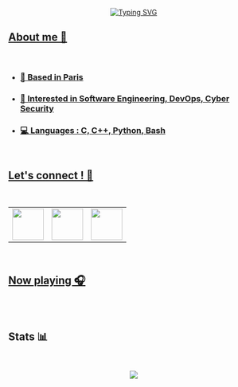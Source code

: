 <p align="center">
  <a href="https://git.io/typing-svg"><img src="https://readme-typing-svg.demolab.com?font=Fira+Code&pause=1000&color=B3B3B3&center=true&vCenter=true&width=435&lines=Hello+%F0%9F%8C%8D+!+I'm+Flo%2C;Student+at+4%EF%B8%8F%E2%83%A32%EF%B8%8F%E2%83%A3+Paris" alt="Typing SVG"/>
</p>

## About me 📝

<br/>

* ###	📍 Based in Paris
* ###	🔎 Interested in Software Engineering, DevOps, Cyber Security
* ### 💻 Languages : C, C++, Python, Bash

<br/>

## Let's connect ! 🤝

<br/>

<p align="center">
  <table align="center" frame="void">
    <tr>
      <td align="center">
        <a href="https://www.linkedin.com/in/florian-carvalho-b24a9b197/" target="_blank" rel="noopener noreferrer"><img align="center" height="63" src="https://img.shields.io/badge/LinkedIn-0077B5?style=for-the-badge&logo=linkedin&logoColor=white"/>
      </td>
      <td align="center">
        <a href="https://discord.com/" target="_blank" rel="noopener noreferrer"><img align="center" height="63" src="https://img.shields.io/badge/ChoZeur%230001-%237289DA.svg?style=for-the-badge&logo=discord&logoColor=white"/>  
      </td>
      <td align="center">
        <a href="mailto:chozeur@protonmail.com"><img align="center" height="63" src="https://img.shields.io/badge/ProtonMail-8B89CC?style=for-the-badge&logo=protonmail&logoColor=white"/>
      </td>
    </tr>
  </table>
</p>

<br/>

## Now playing 🎧

<br/>

<p align="center">
  <a href="https://github.com/kittinan/spotify-github-profile"><img id="IdTest" alt="" height="" onload="javascript:(function(){setTimeout(function(){document.getElementById('IdTest').src=document.getElementById('IdTest').src.split('?')[0]+'?time='+new Date().getTime();},2000);}())" src="https://spotify-github-profile.vercel.app/api/view?uid=flo_crvlho&cover_image=true&theme=novatorem&show_offline=true&bar_color_cover=true" width="">
  </a>
</p>

## Stats 📊
<br/>
<p align="center">
  <a href="https://github.com/DenverCoder1/github-readme-streak-stats">
    <img src="https://github-readme-streak-stats.herokuapp.com?user=chozeur&theme=highcontrast&date_format=M%20j%5B%2C%20Y%5D&background=00000096&stroke=000000&fire=FF0000&border=000000&ring=202020&currStreakNum=636363&sideNums=636363&currStreakLabel=202020&sideLabels=636363&dates=DDD9DD" align="center"/></a>
</p>
